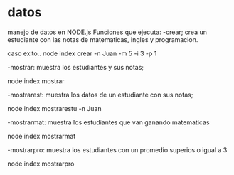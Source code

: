 # datos
manejo de datos en NODE.js
Funciones que ejecuta:
-crear; crea un  estudiante  con las notas de matematicas, ingles y programacion.

caso exito..
node index crear -n Juan -m 5 -i 3 -p 1

-mostrar: muestra los estudiantes y  sus notas;

node index mostrar


-mostrarest: muestra los datos de un estudiante con sus notas;

node index mostrarestu -n Juan


-mostrarmat: muestra los estudiantes que van ganando matematicas

node index mostrarmat


-mostrarpro: muestra los estudiantes con un promedio superios o igual a 3

node index mostrarpro